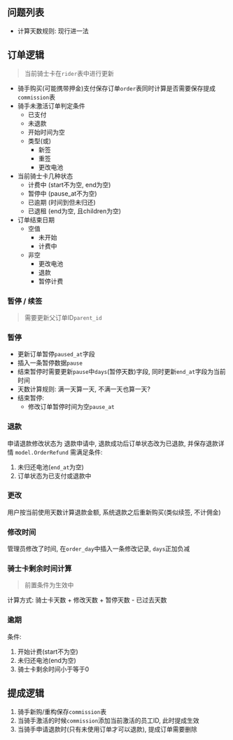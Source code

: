 ## 问题列表
- 计算天数规则: 现行进一法

## 订单逻辑
> 当前骑士卡在`rider`表中进行更新
- 骑手购买(可能携带押金)支付保存订单`order`表同时计算是否需要保存提成`commission`表
- 骑手未激活订单判定条件
  - 已支付
  - 未退款
  - 开始时间为空
  - 类型(或)
    - 新签
    - 重签
    - 更改电池
- 当前骑士卡几种状态
  - 计费中 (start不为空, end为空)
  - 暂停中 (pause_at不为空)
  - 已逾期 (时间到但未归还)
  - 已退租 (end为空, 且children为空)
- 订单结束日期
  - 空值
    - 未开始
    - 计费中
  - 非空
    - 更改电池
    - 退款
    - 暂停计费

### 暂停 / 续签
> 需要更新父订单ID`parent_id`

### 暂停
  - 更新订单暂停`paused_at`字段
  - 插入一条暂停数据`pause`
  - 结束暂停时需要更新`pause`中`days`(暂停天数)字段, 同时更新`end_at`字段为当前时间
  - 天数计算规则: 满一天算一天, 不满一天也算一天?
  - 结束暂停:
    - 修改订单暂停时间为空`pause_at`
  
### 退款
申请退款修改状态为 退款申请中, 退款成功后订单状态改为已退款, 并保存退款详情 `model.OrderRefund`
需满足条件:
1. 未归还电池(`end_at`为空)
2. 订单状态为已支付或退款中

### 更改
用户按当前使用天数计算退款金额, 系统退款之后重新购买(类似续签, 不计佣金) 

### 修改时间
管理员修改了时间, 在`order_day`中插入一条修改记录, `days`正加负减

### 骑士卡剩余时间计算
> 前置条件为生效中

计算方式: 骑士卡天数 + 修改天数 + 暂停天数 - 已过去天数

### 逾期
条件: 
1. 开始计费(start不为空)
2. 未归还电池(end为空)
3. 骑士卡剩余时间小于等于0

## 提成逻辑
1. 骑手新购/重构保存`commission`表
2. 当骑手激活的时候`commission`添加当前激活的员工ID, 此时提成生效
3. 当骑手申请退款时(只有未使用订单才可以退款), 提成订单需要删除